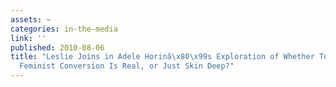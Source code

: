 ```yaml
---
assets: ~
categories: in-the-media
link: ''
published: 2010-08-06
title: "Leslie Joins in Adele Horinâ\x80\x99s Exploration of Whether Tony Abbottâ\x80\x99s
  Feminist Conversion Is Real, or Just Skin Deep?"
---
```

